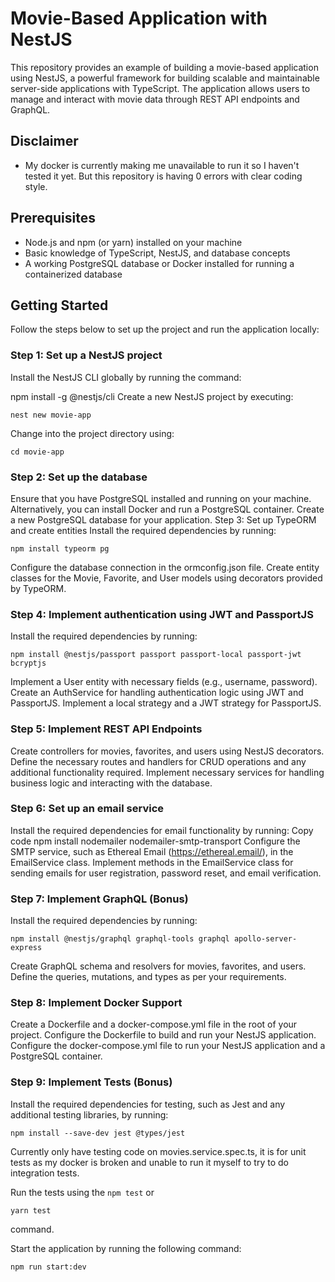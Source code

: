 # Movie-Based Application with NestJS

This repository provides an example of building a movie-based application using NestJS, a powerful framework for building scalable and maintainable server-side applications with TypeScript. The application allows users to manage and interact with movie data through REST API endpoints and GraphQL.

## Disclaimer
- My docker is currently making me unavailable to run it so I haven't tested it yet. But this repository is having 0 errors with clear coding style.

## Prerequisites
- Node.js and npm (or yarn) installed on your machine
- Basic knowledge of TypeScript, NestJS, and database concepts
- A working PostgreSQL database or Docker installed for running a containerized database

## Getting Started
Follow the steps below to set up the project and run the application locally:

### Step 1: Set up a NestJS project
Install the NestJS CLI globally by running the command:

npm install -g @nestjs/cli
Create a new NestJS project by executing:
```
nest new movie-app
```
Change into the project directory using:
```
cd movie-app
```
### Step 2: Set up the database
Ensure that you have PostgreSQL installed and running on your machine. Alternatively, you can install Docker and run a PostgreSQL container.
Create a new PostgreSQL database for your application.
Step 3: Set up TypeORM and create entities
Install the required dependencies by running:
```
npm install typeorm pg
```
Configure the database connection in the ormconfig.json file.
Create entity classes for the Movie, Favorite, and User models using decorators provided by TypeORM.
### Step 4: Implement authentication using JWT and PassportJS
Install the required dependencies by running:
```
npm install @nestjs/passport passport passport-local passport-jwt bcryptjs
```
Implement a User entity with necessary fields (e.g., username, password).
Create an AuthService for handling authentication logic using JWT and PassportJS.
Implement a local strategy and a JWT strategy for PassportJS.
### Step 5: Implement REST API Endpoints
Create controllers for movies, favorites, and users using NestJS decorators.
Define the necessary routes and handlers for CRUD operations and any additional functionality required.
Implement necessary services for handling business logic and interacting with the database.
### Step 6: Set up an email service
Install the required dependencies for email functionality by running:
Copy code
npm install nodemailer nodemailer-smtp-transport
Configure the SMTP service, such as Ethereal Email (https://ethereal.email/), in the EmailService class.
Implement methods in the EmailService class for sending emails for user registration, password reset, and email verification.
### Step 7: Implement GraphQL (Bonus)
Install the required dependencies by running:
```
npm install @nestjs/graphql graphql-tools graphql apollo-server-express
```
Create GraphQL schema and resolvers for movies, favorites, and users.
Define the queries, mutations, and types as per your requirements.

### Step 8: Implement Docker Support
Create a Dockerfile and a docker-compose.yml file in the root of your project.
Configure the Dockerfile to build and run your NestJS application.
Configure the docker-compose.yml file to run your NestJS application and a PostgreSQL container.
### Step 9: Implement Tests (Bonus)
Install the required dependencies for testing, such as Jest and any additional testing libraries, by running:
```
npm install --save-dev jest @types/jest
```
Currently only have testing code on movies.service.spec.ts, it is for unit tests as my docker is broken and unable to run it myself to try to do integration tests.

Run the tests using the 
```npm test``` 
or 
```
yarn test
```
command.

Start the application by running the following command:
```
npm run start:dev
```
